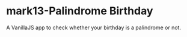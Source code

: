 # mark13-Palindrome Birthday
 A VanillaJS app to check whether your birthday is a palindrome or not.
